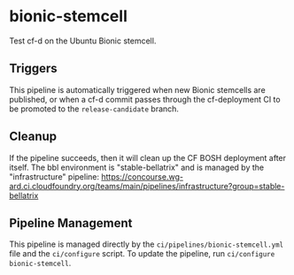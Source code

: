# bionic-stemcell

Test cf-d on the Ubuntu Bionic stemcell.

## Triggers

This pipeline is automatically triggered when new Bionic stemcells are published, or when a cf-d commit passes through the cf-deployment CI to be promoted to the `release-candidate` branch.

## Cleanup

If the pipeline succeeds, then it will clean up the CF BOSH deployment after itself. The bbl environment is "stable-bellatrix" and is managed by the "infrastructure" pipeline:
https://concourse.wg-ard.ci.cloudfoundry.org/teams/main/pipelines/infrastructure?group=stable-bellatrix

## Pipeline Management

This pipeline is managed directly by the `ci/pipelines/bionic-stemcell.yml` file and the `ci/configure` script. To update the pipeline, run `ci/configure bionic-stemcell`.
